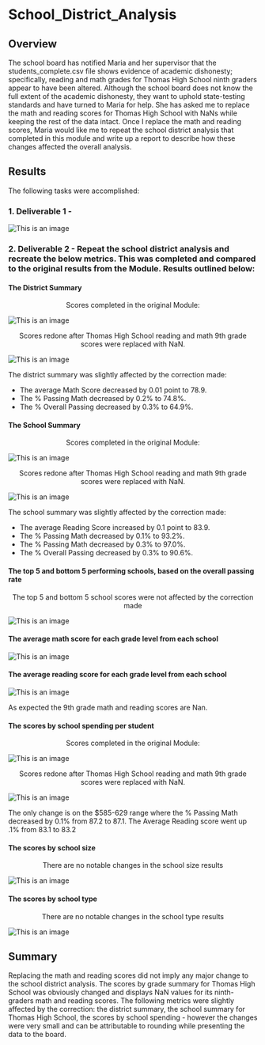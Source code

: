 # School_District_Analysis

## Overview
The school board has notified Maria and her supervisor that the students_complete.csv file shows evidence of academic dishonesty; specifically, reading and math grades for Thomas High School ninth graders appear to have been altered. Although the school board does not know the full extent of the academic dishonesty, they want to uphold state-testing standards and have turned to Maria for help. She has asked me to replace the math and reading scores for Thomas High School with NaNs while keeping the rest of the data intact. Once I replace the math and reading scores, Maria would like me to repeat the school district analysis that completed in this module and write up a report to describe how these changes affected the overall analysis.

## Results
The following tasks were accomplished:

### 1. Deliverable 1 - 
![This is an image](https://github.com/AleksKostrycka/School_District_Analysis/blob/main/Resources/Images%20used%20for%20Deliverable%203/Deliverable%201.png?raw=true)

### 2. Deliverable 2 - Repeat the school district analysis and recreate the below metrics. This was completed and compared to the original results from the Module. Results outlined below:

#### The District Summary

<p align="center"> Scores completed in the original Module:</p>

![This is an image](https://github.com/AleksKostrycka/School_District_Analysis/blob/main/Resources/Images%20used%20for%20Deliverable%203/D2%20District%20Summary%20Pre%20Corr.png?raw=true)

<p align="center">Scores redone after Thomas High School reading and math 9th grade scores were replaced with NaN. </p>

![This is an image](https://github.com/AleksKostrycka/School_District_Analysis/blob/main/Resources/Images%20used%20for%20Deliverable%203/D2%20-%20Distric%20Summary%20After%20Corr.png?raw=true)

The district summary was slightly affected by the correction made:
* The average Math Score decreased by 0.01 point to 78.9.
* The % Passing Math decreased by 0.2% to 74.8%.
* The % Overall Passing decreased by 0.3% to 64.9%.

#### The School Summary

<p align="center"> Scores completed in the original Module:</p>

![This is an image](https://github.com/AleksKostrycka/School_District_Analysis/blob/main/Resources/Images%20used%20for%20Deliverable%203/D2%20School%20Summary%20-%20pre%20corr.png?raw=true)

<p align="center">Scores redone after Thomas High School reading and math 9th grade scores were replaced with NaN. </p>

![This is an image](https://github.com/AleksKostrycka/School_District_Analysis/blob/main/Resources/Images%20used%20for%20Deliverable%203/D2%20School%20Summary%20-%20after%20correction.png?raw=true)

The school summary was slightly affected by the correction made:
* The average Reading Score increased by 0.1 point to 83.9.
* The % Passing Math decreased by 0.1% to 93.2%.
* The % Passing Math decreased by 0.3% to 97.0%.
* The % Overall Passing decreased by 0.3% to 90.6%.

#### The top 5 and bottom 5 performing schools, based on the overall passing rate

<p align="center"> The top 5 and bottom 5 school scores were not affected by the correction made </p>

![This is an image](https://github.com/AleksKostrycka/School_District_Analysis/blob/main/Resources/Images%20used%20for%20Deliverable%203/D2%20Top%205%20and%20Bottom%205%20Schools.png?raw=true)

#### The average math score for each grade level from each school

![This is an image](https://github.com/AleksKostrycka/School_District_Analysis/blob/main/Resources/Images%20used%20for%20Deliverable%203/D2%20Math%20Scores%20by%20Grade.png?raw=true)

#### The average reading score for each grade level from each school

![This is an image](https://github.com/AleksKostrycka/School_District_Analysis/blob/main/Resources/Images%20used%20for%20Deliverable%203/D2%20Reading%20Scores%20by%20Grade.png?raw=true)

As expected the 9th grade math and reading scores are Nan. 

#### The scores by school spending per student

<p align="center"> Scores completed in the original Module:</p>

![This is an image](https://github.com/AleksKostrycka/School_District_Analysis/blob/main/Resources/Images%20used%20for%20Deliverable%203/D2%20Scored%20by%20School%20spending%20before%20corr.png?raw=true)

<p align="center">Scores redone after Thomas High School reading and math 9th grade scores were replaced with NaN. </p>

![This is an image](https://github.com/AleksKostrycka/School_District_Analysis/blob/main/Resources/Images%20used%20for%20Deliverable%203/D2%20Scores%20by%20School%20Spending%20after%20Corr.png?raw=true)

The only change is on the $585-629 range where the % Passing Math decreased by 0.1% from 87.2 to 87.1. The Average Reading score went up .1% from 83.1 to 83.2

#### The scores by school size

<p align="center">There are no notable changes in the school size results </p>

![This is an image](https://github.com/AleksKostrycka/School_District_Analysis/blob/main/Resources/Images%20used%20for%20Deliverable%203/D2%20Scores%20by%20School%20Size%20PRE%20Corr.png?raw=true)

#### The scores by school type

<p align="center">There are no notable changes in the school type results </p>

![This is an image](https://github.com/AleksKostrycka/School_District_Analysis/blob/main/Resources/Images%20used%20for%20Deliverable%203/D2%20Scores%20by%20School%20Type%20.png?raw=true)

## Summary

Replacing the math and reading scores did not imply any major change to the school district analysis.
The scores by grade summary for Thomas High School was obviously changed and displays NaN values for its ninth-graders math and reading scores.
The following metrics were slightly affected by the correction: the district summary, the school summary for Thomas High School, the scores by school spending - however the changes were very small and can be attributable to rounding while presenting the data to the board. 
